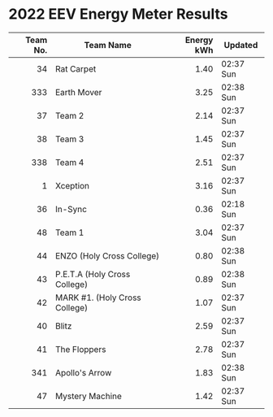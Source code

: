 # 2022 EEV Energy Meter Results
|Team No.|Team Name|Energy kWh|Updated|
|---:|---|---:|---|
|34|Rat Carpet|1.40|02:37 Sun|
|333|Earth Mover|3.25|02:38 Sun|
|37|Team 2|2.14|02:37 Sun|
|38|Team 3|1.45|02:37 Sun|
|338|Team 4|2.51|02:37 Sun|
|1|Xception|3.16|02:37 Sun|
|36|In-Sync|0.36|02:18 Sun|
|48|Team 1|3.04|02:37 Sun|
|44|ENZO (Holy Cross College)|0.80|02:38 Sun|
|43|P.E.T.A (Holy Cross College)|0.89|02:38 Sun|
|42|MARK #1. (Holy Cross College)|1.07|02:37 Sun|
|40|Blitz|2.59|02:37 Sun|
|41|The Floppers|2.78|02:37 Sun|
|341|Apollo's Arrow|1.83|02:38 Sun|
|47|Mystery Machine|1.42|02:37 Sun|
